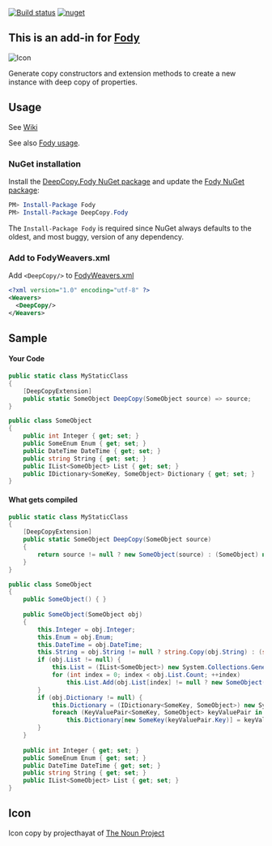 [![Build status](https://ci.appveyor.com/api/projects/status/17401ybvptlsvfy1?svg=true)](https://ci.appveyor.com/project/greuelpirat/deepcopy) [![nuget](https://img.shields.io/nuget/v/DeepCopy.Fody.svg)](https://www.nuget.org/packages/DeepCopy.Fody/)


## This is an add-in for [Fody](https://github.com/Fody/Home/)

![Icon](https://github.com/greuelpirat/DeepCopy/blob/master/package_icon.png)

Generate copy constructors and extension methods to create a new instance with deep copy of properties.

## Usage

See [Wiki](https://github.com/greuelpirat/DeepCopy/wiki)

See also [Fody usage](https://github.com/Fody/Home/blob/master/pages/usage.md).

### NuGet installation

Install the [DeepCopy.Fody NuGet package](https://nuget.org/packages/DeepCopy.Fody/) and update the [Fody NuGet package](https://nuget.org/packages/Fody/):

```powershell
PM> Install-Package Fody
PM> Install-Package DeepCopy.Fody
```

The `Install-Package Fody` is required since NuGet always defaults to the oldest, and most buggy, version of any dependency.

### Add to FodyWeavers.xml

Add `<DeepCopy/>` to [FodyWeavers.xml](https://github.com/Fody/Home/blob/master/pages/usage.md#add-fodyweaversxml)

```xml
<?xml version="1.0" encoding="utf-8" ?>
<Weavers>
  <DeepCopy/>
</Weavers>
```

## Sample

#### Your Code
```csharp
public static class MyStaticClass
{
    [DeepCopyExtension]
    public static SomeObject DeepCopy(SomeObject source) => source;
}

public class SomeObject
{
    public int Integer { get; set; }
    public SomeEnum Enum { get; set; }
    public DateTime DateTime { get; set; }
    public string String { get; set; }
    public IList<SomeObject> List { get; set; }
    public IDictionary<SomeKey, SomeObject> Dictionary { get; set; }
}
```

#### What gets compiled
```csharp
public static class MyStaticClass
{
    [DeepCopyExtension]
    public static SomeObject DeepCopy(SomeObject source)
    {
        return source != null ? new SomeObject(source) : (SomeObject) null;
    }
}

public class SomeObject
{
    public SomeObject() { }
  
    public SomeObject(SomeObject obj)
    {
        this.Integer = obj.Integer;
        this.Enum = obj.Enum;
        this.DateTime = obj.DateTime;
        this.String = obj.String != null ? string.Copy(obj.String) : (string) null;
        if (obj.List != null) {
            this.List = (IList<SomeObject>) new System.Collections.Generic.List<SomeObject>();
            for (int index = 0; index < obj.List.Count; ++index)
                this.List.Add(obj.List[index] != null ? new SomeObject(obj0.List[index]) : (SomeObject) null);
        }
        if (obj.Dictionary != null) {
            this.Dictionary = (IDictionary<SomeKey, SomeObject>) new System.Collections.Generic.Dictionary<SomeKey, SomeObject>();
            foreach (KeyValuePair<SomeKey, SomeObject> keyValuePair in (IEnumerable<KeyValuePair<SomeKey, SomeObject>>) obj.Dictionary)
                this.Dictionary[new SomeKey(keyValuePair.Key)] = keyValuePair.Value != null ? new SomeObject(keyValuePair.Value) : (SomeObject) null;
        }
    }
  
    public int Integer { get; set; }
    public SomeEnum Enum { get; set; }
    public DateTime DateTime { get; set; }
    public string String { get; set; }
    public IList<SomeObject> List { get; set; }
}
```

## Icon

Icon copy by projecthayat  of [The Noun Project](http://thenounproject.com)